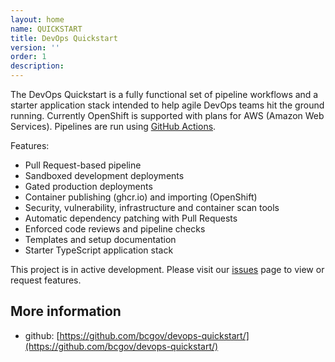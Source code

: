 ```yaml
---
layout: home
name: QUICKSTART
title: DevOps Quickstart
version: ''
order: 1
description:
---
```



The DevOps Quickstart is a fully functional set of pipeline workflows and a starter application stack intended to help agile DevOps teams hit the ground running. Currently OpenShift is supported with plans for AWS (Amazon Web Services). Pipelines are run using [GitHub Actions](https://github.com/bcgov/devops-quickstart/actions).

Features:
- Pull Request-based pipeline
- Sandboxed development deployments
- Gated production deployments
- Container publishing (ghcr.io) and importing (OpenShift)
- Security, vulnerability, infrastructure and container scan tools
- Automatic dependency patching with Pull Requests
- Enforced code reviews and pipeline checks
- Templates and setup documentation
- Starter TypeScript application stack

This project is in active development.  Please visit our [issues](https://github.com/bcgov/devops-quickstart/issues) page to view or request features.

## More information
+ github: [https://github.com/bcgov/devops-quickstart/](https://github.com/bcgov/devops-quickstart/)
  
